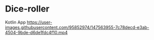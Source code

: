 
# Dice-roller
Kotlin App
https://user-images.githubusercontent.com/95852974/147563955-7c78decd-e3ab-4504-9bde-d6de1fdc4f10.mp4


